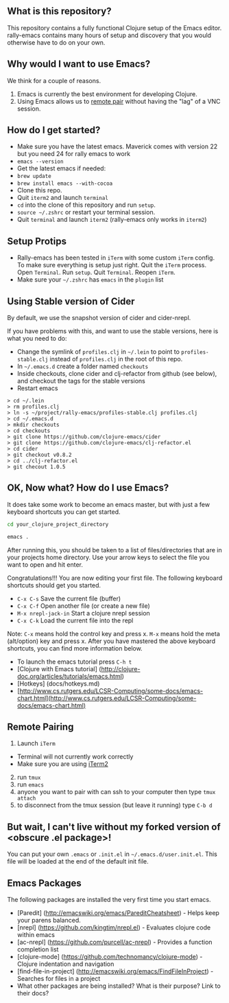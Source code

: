 ## What is this repository?
This repository contains a fully functional Clojure setup of the Emacs editor. rally-emacs contains many hours of setup and discovery
that you would otherwise have to do on your own.

## Why would I want to use Emacs?
We think for a couple of reasons.

1. Emacs is currently the best environment for developing Clojure.
2. Using Emacs allows us to [remote pair](README.md#remote-pairing) without having the "lag" of a VNC session.

## How do I get started?
* Make sure you have the latest emacs. Maverick comes with version 22 but you need 24 for rally emacs to work
* `emacs --version`
* Get the latest emacs if needed:
* `brew update`
* `brew install emacs --with-cocoa`
* Clone this repo.
* Quit `iterm2` and launch `terminal`
* `cd` into the clone of this repository and run `setup`.
* `source ~/.zshrc` or restart your terminal session.
* Quit `terminal` and launch `iterm2` (rally-emacs only works in `iterm2`)

## Setup Protips
* Rally-emacs has been tested in `iTerm` with some custom `iTerm` config. To make sure everything is setup just right. Quit the `iTerm` process. Open `Terminal`. Run `setup`. Quit `Terminal`. Reopen `iTerm`.
* Make sure your `~/.zshrc` has `emacs` in the `plugin` list

## Using Stable version of Cider

By default, we use the snapshot version of cider and cider-nrepl.

If you have problems with this, and want to use the stable versions, here is what you need to do:

- Change the symlink of `profiles.clj` in `~/.lein` to point to `profiles-stable.clj` instead of `profiles.clj` in the root of this repo.
- In `~/.emacs.d` create a folder named `checkouts`
- Inside checkouts, clone cider and clj-refactor from github (see below), and checkout the tags for the stable versions
- Restart emacs

```
> cd ~/.lein
> rm profiles.clj
> ln -s ~/project/rally-emacs/profiles-stable.clj profiles.clj
> cd ~/.emacs.d
> mkdir checkouts
> cd checkouts
> git clone https://github.com/clojure-emacs/cider
> git clone https://github.com/clojure-emacs/clj-refactor.el
> cd cider
> git checkout v0.8.2
> cd ../clj-refactor.el
> git checout 1.0.5
```

## OK, Now what? How do I use Emacs?
It does take some work to become an emacs master, but with just a few keyboard shortcuts you can get started.

```bash
cd your_clojure_project_directory

emacs . 
```
After running this, you should be taken to a list of files/directories that are in your projects home directory.
Use your arrow keys to select the file you want to open and hit enter.

Congratulations!!! You are now editing your first file. The following keyboard shortcuts should get you started.

* `C-x C-s`              Save the current file (buffer)
* `C-x C-f`              Open another file (or create a new file)
* `M-x nrepl-jack-in`    Start a clojure nrepl session
* `C-x C-k`              Load the current file into the repl

Note: `C-x` means hold the control key and press x. `M-x` means hold the meta (alt/option) key and press x. After you have mastered 
the above keyboard shortcuts, you can find more information below.

* To launch the emacs tutorial press `C-h t`
* [Clojure with Emacs tutorial] (http://clojure-doc.org/articles/tutorials/emacs.html)
* [Hotkeys] (docs/hotkeys.md)
* [http://www.cs.rutgers.edu/LCSR-Computing/some-docs/emacs-chart.html](http://www.cs.rutgers.edu/LCSR-Computing/some-docs/emacs-chart.html)

## Remote Pairing
1. Launch `iTerm` 
  * Terminal will not currently work correctly
  * Make sure you are using [iTerm2](http://www.iterm2.com/#/section/home)
2. run `tmux`
3. run `emacs`
4. anyone you want to pair with can ssh to your computer then type `tmux attach`
5. to disconnect from the tmux session (but leave it running) type `C-b d`

## But wait, I can't live without my forked version of <obscure .el package>!

You can put your own `.emacs` or `.init.el` in `~/.emacs.d/user.init.el`. This file will be loaded at the end of the default init file.

## Emacs Packages
The following packages are installed the very first time you start emacs.

* [Paredit] (http://emacswiki.org/emacs/PareditCheatsheet) - Helps keep your parens balanced.
* [nrepl] (https://github.com/kingtim/nrepl.el) - Evaluates clojure code within emacs
* [ac-nrepl] (https://github.com/purcell/ac-nrepl) - Provides a function completion list
* [clojure-mode] (https://github.com/technomancy/clojure-mode) - Clojure indentation and navigation
* [find-file-in-project] (http://emacswiki.org/emacs/FindFileInProject) - Searches for files in a project
* What other packages are being installed? What is their purpose? Link to their docs?
